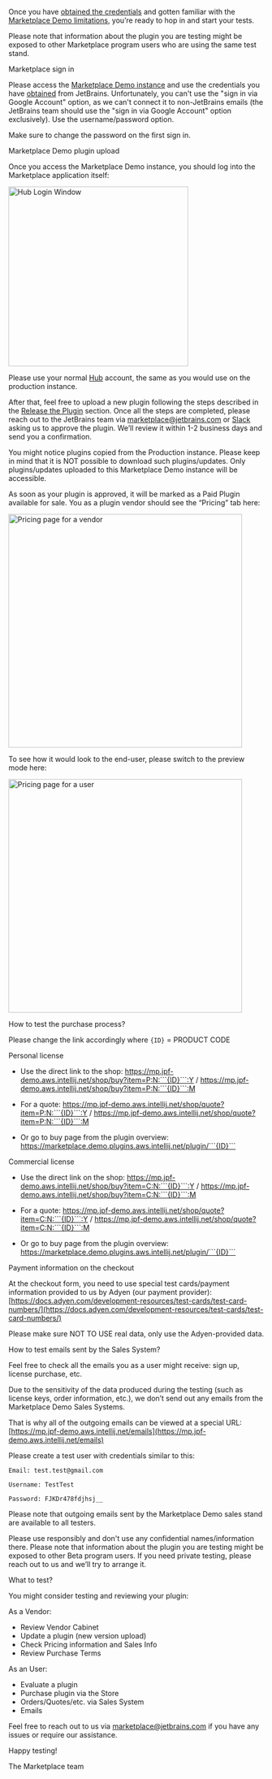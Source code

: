 [//]: # (title: Start testig on Marketplace Demo)

Once you have [obtained the credentials](demo-obtain-creds.md) and gotten familiar with the [Marketplace Demo limitations](demo-limitations.md), you’re ready to hop in and start your tests.

<note>
<p>Please note that information about the plugin you are testing might be exposed to other Marketplace program users who are using the same test stand.</p>
</note>

<control>Marketplace sign in</control>

Please access the [Marketplace Demo instance](https://master.demo.marketplace.intellij.net/) and use the credentials you have [obtained](demo-obtain-creds.md) from JetBrains. Unfortunately, you can't use the "sign in via Google Account" option, as we can't connect it to non-JetBrains emails (the JetBrains team should use the "sign in via Google Account" option exclusively). Use the username/password option.

<warning>
<p>Make sure to change the password on the first sign in.</p>
</warning>


<control>Marketplace Demo plugin upload</control>

Once you access the Marketplace Demo instance, you should log into the Marketplace application itself:

<img src="hub-login.png" alt="Hub Login Window"
width="354"/>

Please use your normal [Hub](https://hub.jetbrains.com) account, the same as you would use on the production instance.

After that, feel free to upload a new plugin following the steps described in the [Release the Plugin](release-plugin.md) section. Once all the steps are completed, please reach out to the JetBrains team via [marketplace@jetbrains.com](mailto:marketplace@jetbrains.com) or [Slack](https://plugins.jetbrains.com/slack) asking us to approve the plugin. We’ll review it within 1-2 business days and send you a confirmation.

<note>
<p>You might notice plugins copied from the Production instance. Please keep in mind that it is NOT possible to download such plugins/updates. Only plugins/updates uploaded to this Marketplace Demo instance will be accessible.</p>
</note>


As soon as your plugin is approved, it will be marked as a Paid Plugin available for sale. You as a plugin vendor should see the “Pricing” tab here:

<img src="pricing-admin.png" alt="Pricing page for a vendor"
width="460"/>

To see how it would look to the end-user, please switch to the preview mode here:

<img src="pricing-user.png" alt="Pricing page for a user"
width="460"/>

<control>How to test the purchase process?</control>

Please change the link accordingly where ```{ID}``` = PRODUCT CODE

<emphasis>Personal license</emphasis>

* Use the direct link to the shop: https://mp.jpf-demo.aws.intellij.net/shop/buy?item=P:N:```{ID}```:Y / https://mp.jpf-demo.aws.intellij.net/shop/buy?item=P:N:```{ID}```:M

* For a quote: https://mp.jpf-demo.aws.intellij.net/shop/quote?item=P:N:```{ID}```:Y / https://mp.jpf-demo.aws.intellij.net/shop/quote?item=P:N:```{ID}```:M

* Or go to buy page from the plugin overview:  https://marketplace.demo.plugins.aws.intellij.net/plugin/```{ID}```

<emphasis>Commercial license</emphasis>

* Use the direct link on the shop: https://mp.jpf-demo.aws.intellij.net/shop/buy?item=C:N:```{ID}```:Y / https://mp.jpf-demo.aws.intellij.net/shop/buy?item=C:N:```{ID}```:M

* For a quote: https://mp.jpf-demo.aws.intellij.net/shop/quote?item=C:N:```{ID}```:Y / https://mp.jpf-demo.aws.intellij.net/shop/quote?item=C:N:```{ID}```:M

* Or go to buy page from the plugin overview:  https://marketplace.demo.plugins.aws.intellij.net/plugin/```{ID}```

<emphasis>Payment information on the checkout</emphasis>

At the checkout form, you need to use special test cards/payment information provided to us by Adyen (our payment provider): [https://docs.adyen.com/development-resources/test-cards/test-card-numbers/](https://docs.adyen.com/development-resources/test-cards/test-card-numbers/)


<warning> 
<p>Please make sure NOT TO USE real data, only use the Adyen-provided data.</p>
</warning>

<control>How to test emails sent by the Sales System?</control>

Feel free to check all the emails you as a user might receive: sign up, license purchase, etc.

Due to the sensitivity of the data produced during the testing (such as license keys, order information, etc.), we don’t send out any emails from the Marketplace Demo Sales Systems.

That is why all of the outgoing emails can be viewed at a special URL: [https://mp.jpf-demo.aws.intellij.net/emails](https://mp.jpf-demo.aws.intellij.net/emails)

Please create a test user with credentials similar to this:

```Email: test.test@gmail.com```

```Username: TestTest```

```Password: FJKDr478fdjhsj__```

<note>
<p>Please note that outgoing emails sent by the Marketplace Demo sales stand are available to all testers.</p>
</note>

Please use responsibly and don't use any confidential names/information there. Please note that information about the plugin you are testing might be exposed to other Beta program users. If you need private testing, please reach out to us and we’ll try to arrange it.


<control>What to test?</control>


You might consider testing and reviewing your plugin:


<emphasis>As a Vendor:</emphasis>

* Review Vendor Cabinet
* Update a plugin (new version upload)
* Check Pricing information and Sales Info
* Review Purchase Terms



<emphasis>As an User:</emphasis>


* Evaluate a plugin
* Purchase plugin via the Store
* Orders/Quotes/etc. via Sales System
* Emails



Feel free to reach out to us via [marketplace@jetbrains.com](mailto:marketplace@jetbrains.com) if you have any issues or require our assistance.

Happy testing!

The Marketplace team
